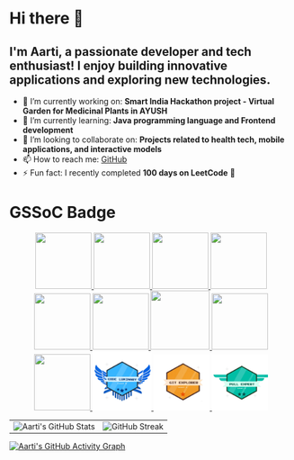 # Hi there 👋

## I'm Aarti, a passionate developer and tech enthusiast! I enjoy building innovative applications and exploring new technologies.

- 🔭 I’m currently working on: **Smart India Hackathon project - Virtual Garden for Medicinal Plants in AYUSH**
- 🌱 I’m currently learning: **Java programming language and Frontend development**
- 👯 I’m looking to collaborate on: **Projects related to health tech, mobile applications, and interactive models**
- 📫 How to reach me: [GitHub](https://github.com/itsaartii)
- ⚡ Fun fact: I recently completed **100 days on LeetCode** 🎉

# GSSoC Badge
<div align="center" style="display: flex; gap: 10px;">
  <a href="https://gssoc.girlscript.tech/leaderboard">
    <img src="https://raw.githubusercontent.com/GSSoC24/Postman-Challenge/main/docs/assets/Postman%20White.png" width="100px" height="100px" />
    <img src="https://raw.githubusercontent.com/GSSoC24/Postman-Challenge/main/docs/assets/1.png" width="100px" height="100px" />
    <img src="https://raw.githubusercontent.com/GSSoC24/Postman-Challenge/main/docs/assets/2.png" width="100px" height="100px" />
    <img src="https://raw.githubusercontent.com/GSSoC24/Postman-Challenge/main/docs/assets/3.png" width="100px" height="100px" />
    <img src="https://raw.githubusercontent.com/GSSoC24/Postman-Challenge/main/docs/assets/4.png" width="100px" height="100px" />
    <img src="https://raw.githubusercontent.com/GSSoC24/Postman-Challenge/main/docs/assets/5.png" width="100px" height="100px" />
    <img src="https://raw.githubusercontent.com/GSSoC24/Postman-Challenge/main/docs/assets/6.png" width="105px" height="105px" />
    <img src="https://raw.githubusercontent.com/GSSoC24/Postman-Challenge/main/docs/assets/7.png" width="100px" height="100px" />
    <img src="https://raw.githubusercontent.com/GSSoC24/Postman-Challenge/main/docs/assets/8.png" width="100px" height="100px" />
    <img src="https://raw.githubusercontent.com/GSSoC24/Contributor/refs/heads/main/assets/Code%20Luminary.png" width="105px" height="105px" />
    <img src="https://raw.githubusercontent.com/GSSoC24/Contributor/refs/heads/main/assets/Git%20Explorer.png" width="100px" height="100px" />
    <img src="https://raw.githubusercontent.com/GSSoC24/Contributor/refs/heads/main/assets/Pull%20Expert.png" width="100px" height="100px" />
  </a>
</div>

<!-- GitHub Stats and Streak Side by Side -->
<table>
  <tr>
    <td>
      <!-- GitHub Stats -->
      <img src="https://github-readme-stats.vercel.app/api?username=itsaartii&show_icons=true&theme=radical" alt="Aarti's GitHub Stats" />
    </td>
    <td>
      <!-- GitHub Streak -->
      <img src="https://streak-stats.demolab.com/?user=itsaartii&theme=radical" alt="GitHub Streak" />
    </td>
  </tr>
</table>

<!-- Contribution Graph -->
[![Aarti's GitHub Activity Graph](https://github-readme-activity-graph.cyclic.app/graph?username=itsaartii&theme=radical)](https://github.com/ashutosh00710/github-readme-activity-graph)
